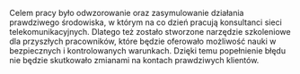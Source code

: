Celem pracy było odwzorowanie oraz zasymulowanie działania prawdziwego środowiska, w którym na 
co dzień pracują konsultanci sieci telekomunikacyjnych. Dlatego też zostało stworzone narzędzie 
szkoleniowe dla przyszłych pracowników, które będzie oferowało możliwość nauki w bezpiecznych i 
kontrolowanych warunkach. Dzięki temu popełnienie błędu nie będzie skutkowało zmianami na kontach
prawdziwych klientów.
